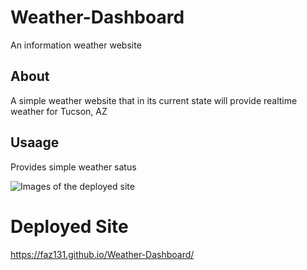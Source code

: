 # Weather-Dashboard
An information weather website

## About
A simple weather website that in its current state will provide realtime weather for Tucson, AZ


## Usaage 
Provides simple weather satus

![Images of the deployed site](/./Weather-Dashboard/Assets/Capture.PNG)


# Deployed Site
https://faz131.github.io/Weather-Dashboard/
